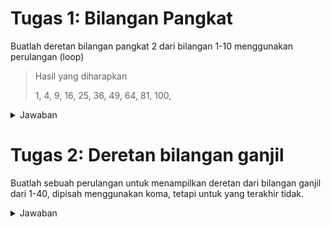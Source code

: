 # Tugas 1: Bilangan Pangkat

Buatlah deretan bilangan pangkat 2 dari bilangan 1-10 menggunakan perulangan (loop)

> Hasil yang diharapkan
>
> 1, 4, 9, 16, 25, 36, 49, 64, 81, 100,

<details>
    <summary>Jawaban</summary>

```php
for ($i=1; $i <= 10; $i++) { 
    echo $i * $i . ", ";
}
```

</details>

# Tugas 2: Deretan bilangan ganjil

Buatlah sebuah perulangan untuk menampilkan deretan dari bilangan ganjil dari 1-40, dipisah menggunakan koma, tetapi untuk yang terakhir tidak.


<details>
    <summary>Jawaban</summary>
    
```php
<?php

// for ($i = $start; $i <= $end; $i += 2) {
//     echo $i;

//     if ($i !== 39) {
//         echo ", ";
//     }
// }

```

</details>
